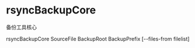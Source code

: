 # rsyncBackupCore

备份工具核心

rsyncBackupCore SourceFile BackupRoot BackupPrefix [--files-from filelist]
